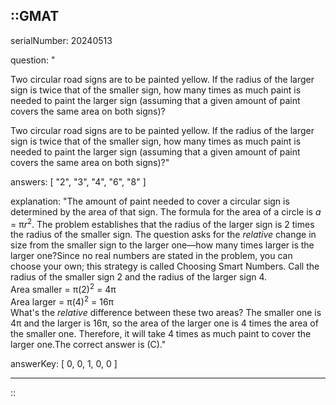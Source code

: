 ::GMAT
---


serialNumber: 20240513

question: "<p>Two circular road signs are to be painted yellow. If the radius of the larger sign is twice that of the smaller sign, how many times as much paint is needed to paint the larger sign (assuming that a given amount of paint covers the same area on both signs)?</p>Two circular road signs are to be painted yellow. If the radius of the larger sign is twice that of the smaller sign, how many times as much paint is needed to paint the larger sign (assuming that a given amount of paint covers the same area on both signs)?"

answers: [
  "2",
  "3",
  "4",
  "6",
  "8"
]

explanation: "The amount of paint needed to cover a circular sign is determined by the area of that sign. The formula for the area of a circle is <i>a</i> = π<i>r</i><sup>2</sup>. The problem establishes that the radius of the larger sign is 2 times the radius of the smaller sign. The question asks for the <i>relative</i> change in size from the smaller sign to the larger one—how many times larger is the larger one?Since no real numbers are stated in the problem, you can choose your own; this strategy is called Choosing Smart Numbers. Call the radius of the smaller sign 2 and the radius of the larger sign 4. <br>Area smaller = π(2)<sup>2</sup> = 4π<br>Area larger = π(4)<sup>2</sup> = 16π<br>What's the <i>relative</i> difference between these two areas? The smaller one is 4π and the larger is 16π, so the area of the larger one is 4 times the area of the smaller one. Therefore, it will take 4 times as much paint to cover the larger one.The correct answer is (C)."

answerKey: [
  0, 
  0, 
  1, 
  0, 
  0
]



---
::